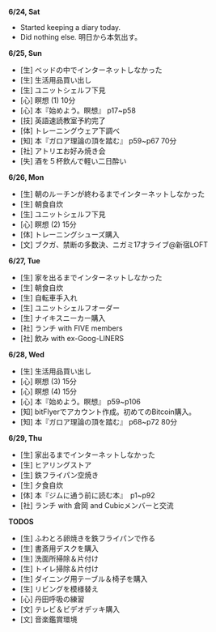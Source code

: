 **6/24, Sat**
* Started keeping a diary today.
* Did nothing else. 明日から本気出す。

**6/25, Sun**
* [生] ベッドの中でインターネットしなかった
* [生] 生活用品買い出し
* [生] ユニットシェルフ下見
* [心] 瞑想 (1) 10分
* [心] 本『始めよう。瞑想』 p17~p58
* [技] 英語速読教室予約完了
* [体] トレーニングウェア下調べ
* [知] 本『ガロア理論の頂を踏む』 p59~p67 70分
* [社] アトリエお好み焼き会
* [失] 酒を５杯飲んで軽い二日酔い

**6/26, Mon**
* [生] 朝のルーチンが終わるまでインターネットしなかった
* [生] 朝食自炊
* [生] ユニットシェルフ下見
* [心] 瞑想 (2) 15分
* [体] トレーニングシューズ購入
* [文] ブクガ、禁断の多数決、ニガミ17才ライブ@新宿LOFT

**6/27, Tue**
* [生] 家を出るまでインターネットしなかった
* [生] 朝食自炊
* [生] 自転車手入れ
* [生] ユニットシェルフオーダー
* [生] ナイキスニーカー購入
* [社] ランチ with FIVE members
* [社] 飲み with ex-Goog-LINERS

**6/28, Wed**
* [生] 生活用品買い出し
* [心] 瞑想 (3) 15分
* [心] 瞑想 (4) 15分
* [心] 本『始めよう。瞑想』 p59~p106
* [知] bitFlyerでアカウント作成。初めてのBitcoin購入。
* [知] 本『ガロア理論の頂を踏む』 p68~p72 80分

**6/29, Thu**
* [生] 家出るまでインターネットしなかった
* [生] ヒアリングストア
* [生] 鉄フライパン空焼き
* [生] 夕食自炊
* [体] 本『ジムに通う前に読む本』　p1~p92
* [社] ランチ with 倉岡 and Cubicメンバーと交流

**TODOS**
* [生] ふわとろ卵焼きを鉄フライパンで作る
* [生] 書斎用デスクを購入
* [生] 洗面所掃除＆片付け
* [生] トイレ掃除＆片付け
* [生] ダイニング用テーブル＆椅子を購入
* [生] リビングを模様替え
* [心] 丹田呼吸の練習
* [文] テレビ＆ビデオデッキ購入
* [文] 音楽鑑賞環境
